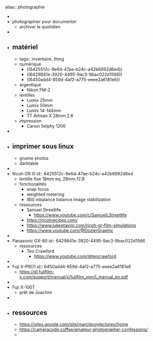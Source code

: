 alias:: photographie

-
- photographier pour documenter
	- archiver le quotidien
-
- ## matériel
	- tags:: inventaire, thing
	- numérique
		- ((6425512c-9e6d-47ae-b24c-a42b6992d6ed))
		- ((6429841e-3920-4495-9ac3-9bac022d1566))
		- ((6450add4-859d-4af2-a775-eeee2a6181e6))
	- argentique
		- Nikon FM-2
	- lentilles
		- Lumix 25mm
		- Lumix 50mm
		- Lumix 14-144mm
		- TT Artisan X 28mm 2.8
	- impression
		- Canon Selphy 1200
-
- ## imprimer sous linux
	- gnome photos
	- darktable
-
- Ricoh GR III
  id:: 6425512c-9e6d-47ae-b24c-a42b6992d6ed
	- lentille fixe 18mm eq. 28mm f2.8
	- fonctionalités
		- snap focus
		- weighted metering
		- IBIS inbalance balance image stabilization
	- ressources
		- Samuel Streetlife
			- https://www.youtube.com/c/SamuelLStreetlife
		- https://ricohrecipes.com/
		- https://www.lukeptaylor.com/ricoh-gr-film-simulations
		- https://www.youtube.com/@DozierGraphic
-
- Panasonic GX-80
  id:: 6429841e-3920-4495-9ac3-9bac022d1566
	- ressources
		- Teo Crawford
			- https://www.youtube.com/@teocrawford
-
- Fuji X-PRO1
  id:: 6450add4-859d-4af2-a775-eeee2a6181e6
	- https://dl.fujifilm-x.com/support/manual/x/fujifilm_xpro1_manual_en.pdf
-
- Fuji X-100T
	- prêt de Joachim
-
- ## ressources
	- https://sites.google.com/site/marclevoylectures/home
	- https://cameracode.coffee/amateur-photographer-confessions/
	-
